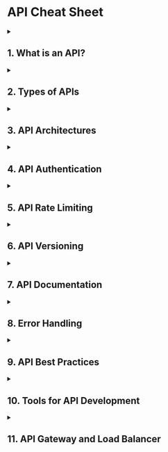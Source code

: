 # **API Cheat Sheet**

<details>
  <summary><h2>1. What is an API?</h2></summary>
  
  - **API (Application Programming Interface):** A set of rules and tools for building software applications. APIs define how different software components should interact with each other.
  
</details>

<details>
  <summary><h2>2. Types of APIs</h2></summary>

  - **Open APIs (Public APIs):** Available to external developers and users. Examples: Google Maps API, Twitter API.
  - **Internal APIs (Private APIs):** Used within an organization. Not exposed to external users.
  - **Partner APIs:** Shared externally but with specific partners. Often used for business-to-business (B2B) transactions.
  - **Composite APIs:** Combine multiple data or service APIs into one. Useful for reducing client requests.

</details>

<details>
  <summary><h2>3. API Architectures</h2></summary>
  
  - **REST (Representational State Transfer):**
    - **Stateless:** Each request from a client to the server must contain all the information needed to understand and process the request.
    - **Resource-Based:** Resources (nouns) are identified by URLs. Actions are performed using standard HTTP methods.
    - **HTTP Methods:**
      - `GET`: Retrieve data.
      - `POST`: Create data.
      - `PUT`: Update data.
      - `DELETE`: Delete data.

  - **SOAP (Simple Object Access Protocol):**
    - **Protocol-Based:** Strictly defined standards for communication and messaging.
    - **XML-Based:** All requests and responses are formatted in XML.
    - **WS-Security:** Built-in security features.

  - **GraphQL:**
    - **Query Language:** Clients can request specific data.
    - **Single Endpoint:** One endpoint serves all requests.
    - **Real-Time Data:** Supports subscriptions for real-time updates.

  - **gRPC (Google Remote Procedure Call):**
    - **Protocol Buffers:** Uses a binary format for efficient serialization.
    - **Streaming:** Supports client-server streaming.
    - **Language Agnostic:** Can be used with multiple languages.

</details>

<details>
  <summary><h2>4. API Authentication</h2></summary>

  - **API Key:** Simple string that identifies the client.
  - **OAuth 2.0:** Token-based authentication standard that provides more secure and flexible access control.
    - **Flows:**
      - Authorization Code Flow
      - Client Credentials Flow
      - Implicit Flow
  - **JWT (JSON Web Tokens):** Compact, URL-safe tokens that contain user information. Often used with OAuth 2.0.

</details>

<details>
  <summary><h2>5. API Rate Limiting</h2></summary>

  - **Purpose:** Control the number of requests a client can make to prevent abuse.
  - **Common Strategies:**
    - **Fixed Window:** Limits based on a fixed time interval.
    - **Sliding Window:** More flexible; allows more requests in a sliding time window.
    - **Token Bucket:** Clients are given a certain number of tokens that they can spend on requests.

</details>

<details>
  <summary><h2>6. API Versioning</h2></summary>

  - **URL Versioning:** `/api/v1/resource`
  - **Header Versioning:** Custom header with version info.
  - **Query String Versioning:** `GET /resource?version=1.0`
  - **Semantic Versioning:** Follows `MAJOR.MINOR.PATCH` format (e.g., v2.1.0).

</details>

<details>
  <summary><h2>7. API Documentation</h2></summary>

  - **Swagger/OpenAPI:** Standard for defining RESTful APIs. Used to generate interactive documentation.
  - **Postman Collections:** Import and test APIs directly within Postman.
  - **RAML:** RESTful API Modeling Language for describing APIs.
  - **API Blueprint:** Markdown-based document for API description.

</details>

<details>
  <summary><h2>8. Error Handling</h2></summary>

  - **HTTP Status Codes:**
    - `200 OK`: Successful request.
    - `201 Created`: Resource successfully created.
    - `204 No Content`: The server successfully processed the request, but is not returning any content.
    - `301 Moved Permanently`: The resource has been permanently moved to a new URL.
    - `302 Found`: The resource has been temporarily moved to a different URL.
    - `304 Not Modified`: The resource has not been modified since the last request.
    - `400 Bad Request`: The request could not be understood or was missing required parameters.
    - `401 Unauthorized`: Authentication failed or user does not have permissions.
    - `403 Forbidden`: Authentication succeeded, but the authenticated user does not have access.
    - `404 Not Found`: The requested resource could not be found.
    - `405 Method Not Allowed`: The HTTP method used is not allowed for this resource.
    - `409 Conflict`: The request could not be processed because of a conflict in the request.
    - `410 Gone`: The resource requested is no longer available and will not be available again.
    - `415 Unsupported Media Type`: The server does not support the media format of the requested data.
    - `422 Unprocessable Entity`: The request was well-formed but was unable to be followed due to semantic errors.
    - `429 Too Many Requests`: The user has sent too many requests in a given amount of time.
    - `500 Internal Server Error`: A generic error occurred on the server.
    - `502 Bad Gateway`: The server was acting as a gateway or proxy and received an invalid response from the upstream server.
    - `503 Service Unavailable`: The server is currently unavailable (due to overload or maintenance).
    - `504 Gateway Timeout`: The server was acting as a gateway or proxy and did not receive a timely response from the upstream server.

  - **Error Response Format:**
    $$$
    {
      "status": 400,
      "error": "Bad Request",
      "message": "User ID must be provided"
    }
    $$$

</details>

<details>
  <summary><h2>9. API Best Practices</h2></summary>

  - **Use HTTPS:** Always secure your API using HTTPS.
  - **Keep It Simple:** Use simple, intuitive, and consistent naming conventions.
  - **Idempotency:** Ensure that repeating requests have the same effect as a single request, particularly for `PUT` and `DELETE` operations.
  - **Pagination:** Implement pagination for endpoints that return large sets of data.
  - **Cache Responses:** Use caching to reduce server load and improve performance.
  - **Rate Limiting:** Implement rate limits to prevent abuse.
  - **Monitoring and Analytics:** Track usage and performance metrics to understand API usage patterns.

</details>

<details>
  <summary><h2>10. Tools for API Development</h2></summary>

  - **Postman:** For API testing and development.
  - **Insomnia:** An alternative to Postman, focused on simplicity.
  - **Swagger Editor:** For creating and editing OpenAPI specs.
  - **Newman:** Command-line tool for running Postman collections.
  - **Apigee:** API management platform by Google.
  - **Kong:** Open-source API gateway for managing and securing APIs.

</details>

<details>
  <summary><h2>11. API Gateway and Load Balancer</h2></summary>

  ### **API Gateway:**
  - **Purpose:** Acts as a single entry point for all client requests to an API. It handles routing, request composition, and other tasks such as authentication and rate limiting.
  - **Functions:**
    - **Request Routing:** Directs requests to the appropriate microservice or backend system.
    - **Authentication:** Verifies client credentials before forwarding requests.
    - **Rate Limiting:** Controls the rate of incoming requests to prevent abuse.
    - **Request Aggregation:** Combines data from multiple services into a single response.

  ### **Load Balancer:**
  - **Purpose:** Distributes incoming network traffic across multiple servers to ensure reliability and performance.
  - **Types:**
    - **Layer 4 (Transport Layer) Load Balancing:** Distributes traffic based on IP address and TCP/UDP port.
    - **Layer 7 (Application Layer) Load Balancing:** Distributes traffic based on data from the application layer protocols (e.g., HTTP, HTTPS).
  - **Functions:**
    - **Traffic Distribution:** Ensures no single server bears too much load, preventing overloads.
    - **Health Monitoring:** Regularly checks server health and directs traffic away from unhealthy servers.
    - **SSL Termination:** Offloads SSL decryption from the server, improving performance.

  ### **How They Work Together:**
  - **Client Request:** When a client makes an API request, it first hits the API Gateway.
  - **Routing & Authentication:** The API Gateway authenticates the request and routes it to the appropriate backend service.
  - **Load Balancing:** If the backend service is replicated across multiple servers, the API Gateway or a separate Load Balancer will distribute the requests among these servers to balance the load.
  - **Response:** The backend service processes the request and sends the response back through the API Gateway, which may aggregate data from multiple services before returning it to the client.

  ### **Example Workflow:**
  1. **Client sends a request** to the API Gateway.
  2. **API Gateway authenticates** the client and determines which service should handle the request.
  3. **Load Balancer** distributes the request to one of the available servers hosting the service.
 

 4. **Backend service processes** the request and returns the data to the API Gateway.
  5. **API Gateway aggregates** the data if necessary and sends the response back to the client.

</details>
